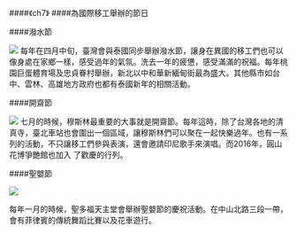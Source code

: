 <?php
$top = file_get_contents('basic.php');
echo $top;
?>

<div class="one item content" markdown="1">

####《ch7》
####為國際移工舉辦的節日

####潑水節

![](img/Ch7/ch7-1.png)
每年在四月中旬，臺灣會與泰國同步舉辦潑水節，讓身在異國的移工們也可以像身處在家鄉一樣，感受過年的氣氛。洗去一年的疲憊，感受滿滿的祝福。每年桃園巨蛋體育場及忠貞眷村舉辦，新北以中和華新緬甸街最為盛大。其他縣市如台中、雲林、高雄地方政府也都有泰國新年的相關活動。

####開齋節

![](img/Ch7/ch7-2.png)
七月的時候，穆斯林最重要的大事就是開齋節。每年這時，除了台灣各地的清真寺，臺北車站也會圍出一個區域，讓穆斯林們可以聚在一起快樂過年。也有一系列的活動，不只讓移工們參與表演，還會邀請印尼歌手來演唱。而2016年，圓山花博爭艷館也加入
了歡慶的行列。

####聖嬰節

![](img/Ch7/ch7-3.png)

每年一月的時候，聖多福天主堂會舉辦聖嬰節的慶祝活動。在中山北路三段一帶，會有菲律賓的傳統舞蹈比賽以及花車遊行。
</div>
<?php
$end = file_get_contents('end.php');
echo $end;
?>
